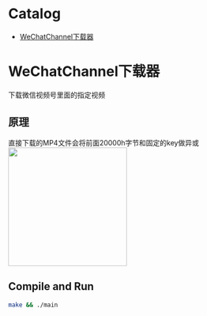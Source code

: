 Catalog
=================

   * [WeChatChannel下载器](#WeChatChannel下载器)
      
      
# WeChatChannel下载器
下载微信视频号里面的指定视频

## 原理
直接下载的MP4文件会将前面20000h字节和固定的key做异或</br>
<img width="240" src="https://github.com/KingsleyYau/WeChatChannelsDownloader/res.png?raw=true"/>

## Compile and Run
```bash
make && ./main

```